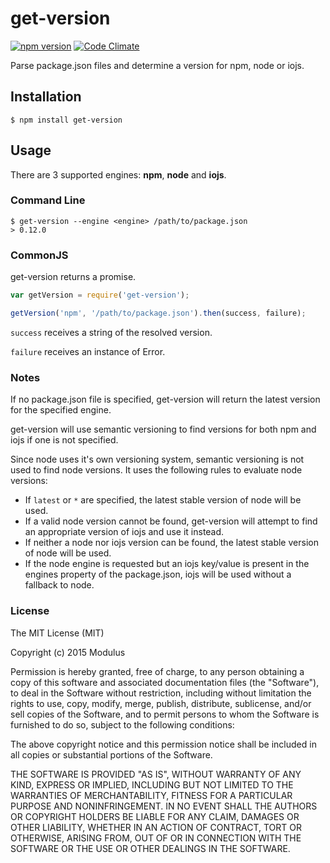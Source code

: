 get-version
===========

[![npm version](https://badge.fury.io/js/get-version.svg)](http://badge.fury.io/js/get-version) [![Code Climate](https://codeclimate.com/github/onmodulus/get-version/badges/gpa.svg)](https://codeclimate.com/github/onmodulus/get-version)

Parse package.json files and determine a version for npm, node or iojs.

## Installation

`$ npm install get-version`

## Usage

There are 3 supported engines: **npm**, **node** and **iojs**.

### Command Line

```
$ get-version --engine <engine> /path/to/package.json
> 0.12.0
```

### CommonJS

get-version returns a promise.

```js
var getVersion = require('get-version');

getVersion('npm', '/path/to/package.json').then(success, failure);
```

`success` receives a string of the resolved version.

`failure` receives an instance of Error.

### Notes

If no package.json file is specified, get-version will return the latest version for the specified engine.

get-version will use semantic versioning to find versions for both npm and iojs if one is not specified.

Since node uses it's own versioning system, semantic versioning is not used to find node versions. It uses the following rules to evaluate node versions:

* If `latest` or `*` are specified, the latest stable version of node will be used.
* If a valid node version cannot be found, get-version will attempt to find an appropriate version of iojs and use it instead.
* If neither a node nor iojs version can be found, the latest stable version of node will be used.
* If the node engine is requested but an iojs key/value is present in the engines property of the package.json, iojs will be used without a fallback to node.

### License

The MIT License (MIT)

Copyright (c) 2015 Modulus

Permission is hereby granted, free of charge, to any person obtaining a copy
of this software and associated documentation files (the "Software"), to deal
in the Software without restriction, including without limitation the rights
to use, copy, modify, merge, publish, distribute, sublicense, and/or sell
copies of the Software, and to permit persons to whom the Software is
furnished to do so, subject to the following conditions:

The above copyright notice and this permission notice shall be included in all
copies or substantial portions of the Software.

THE SOFTWARE IS PROVIDED "AS IS", WITHOUT WARRANTY OF ANY KIND, EXPRESS OR
IMPLIED, INCLUDING BUT NOT LIMITED TO THE WARRANTIES OF MERCHANTABILITY,
FITNESS FOR A PARTICULAR PURPOSE AND NONINFRINGEMENT. IN NO EVENT SHALL THE
AUTHORS OR COPYRIGHT HOLDERS BE LIABLE FOR ANY CLAIM, DAMAGES OR OTHER
LIABILITY, WHETHER IN AN ACTION OF CONTRACT, TORT OR OTHERWISE, ARISING FROM,
OUT OF OR IN CONNECTION WITH THE SOFTWARE OR THE USE OR OTHER DEALINGS IN THE
SOFTWARE.
